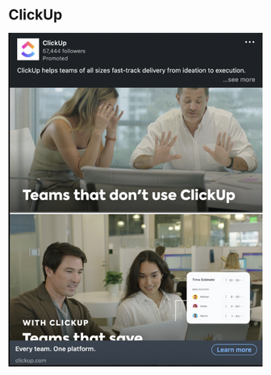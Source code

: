 # ClickUp

![Screen Shot 2022-10-18 at 9.01.09 PM.png](ClickUp%20f43060e5392b45f7919b30dea5688d0f/Screen_Shot_2022-10-18_at_9.01.09_PM.png)